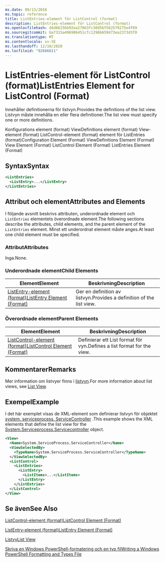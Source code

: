 ```yaml
---
ms.date: 09/13/2016
ms.topic: reference
title: ListEntries-element för ListControl (format)
description: ListEntries-element för ListControl (format)
ms.openlocfilehash: d4d6625bb92ea27863fc30d5bf5625f9275e4f69
ms.sourcegitcommit: ba7315a496986451cfc1296b659d73ea2373d3f0
ms.translationtype: MT
ms.contentlocale: sv-SE
ms.lasthandoff: 12/10/2020
ms.locfileid: "92666611"
---
```

# <a name="listentries-element-for-listcontrol-format"></a><span data-ttu-id="8067f-103">ListEntries-element för ListControl (format)</span><span class="sxs-lookup"><span data-stu-id="8067f-103">ListEntries Element for ListControl (Format)</span></span>

<span data-ttu-id="8067f-104">Innehåller definitionerna för listvyn.</span><span class="sxs-lookup"><span data-stu-id="8067f-104">Provides the definitions of the list view.</span></span> <span data-ttu-id="8067f-105">Listvyn måste innehålla en eller flera definitioner.</span><span class="sxs-lookup"><span data-stu-id="8067f-105">The list view must specify one or more definitions.</span></span>

<span data-ttu-id="8067f-106">Konfigurations element (format) ViewDefinitions element (format) View-element (format) ListControl-element (format) element för ListEntries (format)</span><span class="sxs-lookup"><span data-stu-id="8067f-106">Configuration Element (Format) ViewDefinitions Element (Format) View Element (Format) ListControl Element (Format) ListEntries Element (Format)</span></span>

## <a name="syntax"></a><span data-ttu-id="8067f-107">Syntax</span><span class="sxs-lookup"><span data-stu-id="8067f-107">Syntax</span></span>

```xml
<ListEntries>
  <ListEntry>...</ListEntry>
</ListEntries>
```

## <a name="attributes-and-elements"></a><span data-ttu-id="8067f-108">Attribut och element</span><span class="sxs-lookup"><span data-stu-id="8067f-108">Attributes and Elements</span></span>

<span data-ttu-id="8067f-109">I följande avsnitt beskrivs attributen, underordnade element och `ListEntries` elementets överordnade element.</span><span class="sxs-lookup"><span data-stu-id="8067f-109">The following sections describe the attributes, child elements, and the parent element of the `ListEntries` element.</span></span> <span data-ttu-id="8067f-110">Minst ett underordnat element måste anges.</span><span class="sxs-lookup"><span data-stu-id="8067f-110">At least one child element must be specified.</span></span>

### <a name="attributes"></a><span data-ttu-id="8067f-111">Attribut</span><span class="sxs-lookup"><span data-stu-id="8067f-111">Attributes</span></span>

<span data-ttu-id="8067f-112">Inga.</span><span class="sxs-lookup"><span data-stu-id="8067f-112">None.</span></span>

### <a name="child-elements"></a><span data-ttu-id="8067f-113">Underordnade element</span><span class="sxs-lookup"><span data-stu-id="8067f-113">Child Elements</span></span>

|<span data-ttu-id="8067f-114">Element</span><span class="sxs-lookup"><span data-stu-id="8067f-114">Element</span></span>|<span data-ttu-id="8067f-115">Beskrivning</span><span class="sxs-lookup"><span data-stu-id="8067f-115">Description</span></span>|
|-------------|-----------------|
|[<span data-ttu-id="8067f-116">ListEntry-element (format)</span><span class="sxs-lookup"><span data-stu-id="8067f-116">ListEntry Element (Format)</span></span>](./listentry-element-for-listcontrol-format.md)|<span data-ttu-id="8067f-117">Ger en definition av listvyn.</span><span class="sxs-lookup"><span data-stu-id="8067f-117">Provides a definition of the list view.</span></span>|

### <a name="parent-elements"></a><span data-ttu-id="8067f-118">Överordnade element</span><span class="sxs-lookup"><span data-stu-id="8067f-118">Parent Elements</span></span>

|<span data-ttu-id="8067f-119">Element</span><span class="sxs-lookup"><span data-stu-id="8067f-119">Element</span></span>|<span data-ttu-id="8067f-120">Beskrivning</span><span class="sxs-lookup"><span data-stu-id="8067f-120">Description</span></span>|
|-------------|-----------------|
|[<span data-ttu-id="8067f-121">ListControl-element (format)</span><span class="sxs-lookup"><span data-stu-id="8067f-121">ListControl Element (Format)</span></span>](./listcontrol-element-format.md)|<span data-ttu-id="8067f-122">Definierar ett List format för vyn.</span><span class="sxs-lookup"><span data-stu-id="8067f-122">Defines a list format for the view.</span></span>|

## <a name="remarks"></a><span data-ttu-id="8067f-123">Kommentarer</span><span class="sxs-lookup"><span data-stu-id="8067f-123">Remarks</span></span>

<span data-ttu-id="8067f-124">Mer information om listvyer finns i [listvyn](./creating-a-list-view.md).</span><span class="sxs-lookup"><span data-stu-id="8067f-124">For more information about list views, see [List View](./creating-a-list-view.md).</span></span>

## <a name="example"></a><span data-ttu-id="8067f-125">Exempel</span><span class="sxs-lookup"><span data-stu-id="8067f-125">Example</span></span>

<span data-ttu-id="8067f-126">I det här exemplet visas de XML-element som definierar listvyn för objektet [system. serviceprocess. ServiceController](/dotnet/api/System.ServiceProcess.ServiceController) .</span><span class="sxs-lookup"><span data-stu-id="8067f-126">This example shows the XML elements that define the list view for the [System.Serviceprocess.Servicecontroller](/dotnet/api/System.ServiceProcess.ServiceController) object.</span></span>

```xml
<View>
  <Name>System.ServiceProcess.ServiceController</Name>
  <ViewSelectedBy>
    <TypeName>System.ServiceProcess.ServiceController</TypeName>
  </ViewSelectedBy>
  <ListControl>
    <ListEntries>
      <ListEntry>
        <ListItems>...</ListItems>
      </ListEntry>
    </ListEntries>
  </ListControl>
</View>
```

## <a name="see-also"></a><span data-ttu-id="8067f-127">Se även</span><span class="sxs-lookup"><span data-stu-id="8067f-127">See Also</span></span>

[<span data-ttu-id="8067f-128">ListControl-element (format)</span><span class="sxs-lookup"><span data-stu-id="8067f-128">ListControl Element (Format)</span></span>](./listcontrol-element-format.md)

[<span data-ttu-id="8067f-129">ListEntry-element (format)</span><span class="sxs-lookup"><span data-stu-id="8067f-129">ListEntry Element (Format)</span></span>](./listentry-element-for-listcontrol-format.md)

[<span data-ttu-id="8067f-130">Listvy</span><span class="sxs-lookup"><span data-stu-id="8067f-130">List View</span></span>](./creating-a-list-view.md)

[<span data-ttu-id="8067f-131">Skriva en Windows PowerShell-formatering och en typ fil</span><span class="sxs-lookup"><span data-stu-id="8067f-131">Writing a Windows PowerShell Formatting and Types File</span></span>](./writing-a-powershell-formatting-file.md)
